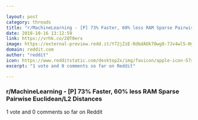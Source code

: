 ```yaml
---

layout: post
category: threads
title: "r/MachineLearning - [P] 73% Faster, 60% less RAM Sparse Pairwise Euclidean/L2 Distances"
date: 2018-10-16 13:12:59
link: https://vrhk.co/2QT0erx
image: https://external-preview.redd.it/Y72jZzE-RdbdAOk7Owg8-7Jv4wl5-NyNM-Clm_gtaQA.jpg?auto=webp&s=ded4820067d0836d164f5b2727507c387436a33c
domain: reddit.com
author: "reddit"
icon: https://www.redditstatic.com/desktop2x/img/favicon/apple-icon-57x57.png
excerpt: "1 vote and 0 comments so far on Reddit"

---
```


### r/MachineLearning - [P] 73% Faster, 60% less RAM Sparse Pairwise Euclidean/L2 Distances

1 vote and 0 comments so far on Reddit